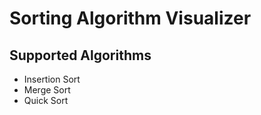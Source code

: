 # Sorting Algorithm Visualizer

## Supported Algorithms

- Insertion Sort
- Merge Sort
- Quick Sort
